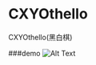 CXYOthello
==========

CXYOthello(黑白棋)

###demo
 ![Alt Text](https://github.com/iHongRen/CXYOthello/tree/master/screenShots/chessShot.gif)
